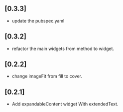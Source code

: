 ## [0.3.3]

* update the pubspec.yaml

## [0.3.2]

* refactor the main widgets from method to widget.

## [0.2.2]

* change imageFit from fill to cover.

## [0.2.1]

* Add expandableContent widget With extendedText.






